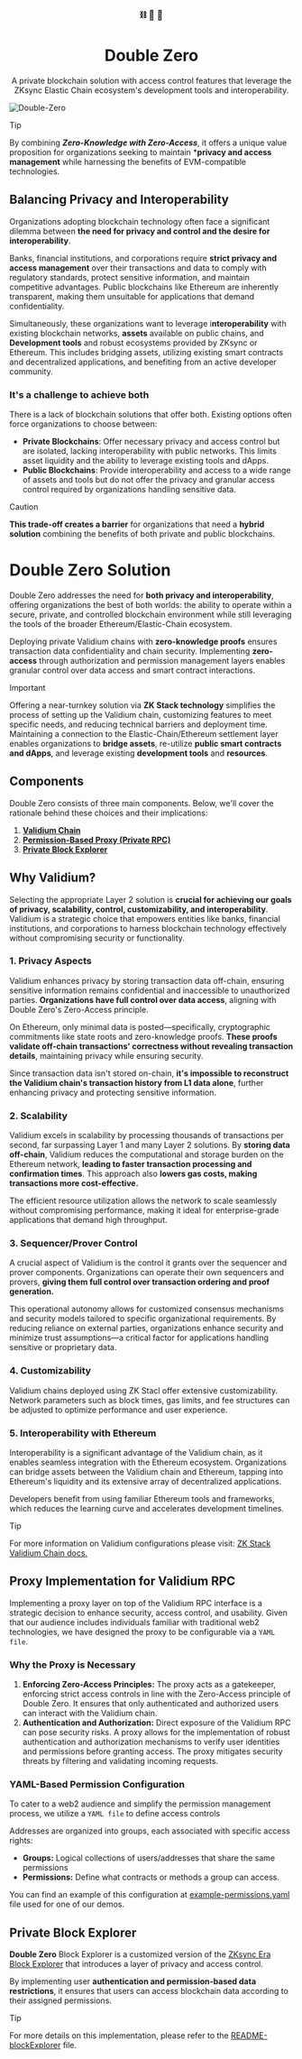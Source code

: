
<h3 align="center"> ⛓️ 🔐 👀</h3>

<h1 align="center">Double Zero </h1>

<p align="center"> A private blockchain solution with access control features that leverage the ZKsync Elastic Chain ecosystem's development tools and interoperability.</p>

![Double-Zero](architectureOverview.png)

>[!TIP]
> By combining ***Zero-Knowledge with Zero-Access***, it offers a unique value proposition for organizations seeking to maintain ***privacy and access management** while harnessing the benefits of EVM-compatible technologies.

## Balancing Privacy and Interoperability

Organizations adopting blockchain technology often face a significant dilemma between **the need for privacy and control and the desire for interoperability**.

Banks, financial institutions, and corporations require **strict privacy and access management** over their transactions and data to comply with regulatory standards, protect sensitive information, and maintain competitive advantages. Public blockchains like Ethereum are inherently transparent, making them unsuitable for applications that demand confidentiality.

Simultaneously, these organizations want to leverage i**nteroperability** with existing blockchain networks, **assets** available on public chains, and **Development tools** and robust ecosystems provided by ZKsync or Ethereum. This includes bridging assets, utilizing existing smart contracts and decentralized applications, and benefiting from an active developer community.

### It's a challenge to achieve both

There is a lack of blockchain solutions that offer both. Existing options often force organizations to choose between:

- **Private Blockchains**: Offer necessary privacy and access control but are isolated, lacking interoperability with public networks. This limits asset liquidity and the ability to leverage existing tools and dApps.
- **Public Blockchains**: Provide interoperability and access to a wide range of assets and tools but do not offer the privacy and granular access control required by organizations handling sensitive data.

> [!CAUTION]
> **This trade-off creates a barrier** for organizations that need a **hybrid solution** combining the benefits of both private and public blockchains.

# Double Zero Solution

Double Zero addresses the need for **both privacy and interoperability**, offering organizations the best of both worlds: the ability to operate within a secure, private, and controlled blockchain environment while still leveraging the tools of the broader Ethereum/Elastic-Chain ecosystem.

Deploying private Validium chains with **zero-knowledge proofs** ensures transaction data confidentiality and chain security. Implementing **zero-access** through authorization and permission management layers enables granular control over data access and smart contract interactions.

> [!IMPORTANT]
> Offering a near-turnkey solution via **ZK Stack technology** simplifies the process of setting up the Validium chain, customizing features to meet specific needs, and reducing technical barriers and deployment time. Maintaining a connection to the Elastic-Chain/Ethereum settlement layer enables organizations to **bridge assets**, re-utilize **public smart contracts and dApps**, and leverage existing **development tools** and **resources**.

## Components

Double Zero consists of three main components. Below, we'll cover the rationale behind these choices and their implications:

1. [**Validium Chain**](#why-validium)
2. [**Permission-Based Proxy (Private RPC)**](#proxy-implementation-for-validium-rpc)
3. [**Private Block Explorer**](#private-block-explorer)  

## Why Validium?

Selecting the appropriate Layer 2 solution is **crucial for achieving our goals of privacy, scalability, control, customizability, and interoperability**. Validium is a strategic choice that empowers entities like banks, financial institutions, and corporations to harness blockchain technology effectively without compromising security or functionality.

### 1. Privacy Aspects

Validium enhances privacy by storing transaction data off-chain, ensuring sensitive information remains confidential and inaccessible to unauthorized parties. **Organizations have full control over data access**, aligning with Double Zero's Zero-Access principle.

On Ethereum, only minimal data is posted—specifically, cryptographic commitments like state roots and zero-knowledge proofs. **These proofs validate off-chain transactions' correctness without revealing transaction details**, maintaining privacy while ensuring security. 

Since transaction data isn't stored on-chain, **it's impossible to reconstruct the Validium chain's transaction history from L1 data alone**, further enhancing privacy and protecting sensitive information.

### 2. Scalability

Validium excels in scalability by processing thousands of transactions per second, far surpassing Layer 1 and many Layer 2 solutions. By **storing data off-chain**, Validium reduces the computational and storage burden on the Ethereum network, **leading to faster transaction processing and confirmation times**. This approach also **lowers gas costs, making transactions more cost-effective.** 

The efficient resource utilization allows the network to scale seamlessly without compromising performance, making it ideal for enterprise-grade applications that demand high throughput.

### 3. Sequencer/Prover Control

A crucial aspect of Validium is the control it grants over the sequencer and prover components. Organizations can operate their own sequencers and provers, **giving them full control over transaction ordering and proof generation.**

This operational autonomy allows for customized consensus mechanisms and security models tailored to specific organizational requirements. By reducing reliance on external parties, organizations enhance security and minimize trust assumptions—a critical factor for applications handling sensitive or proprietary data.

### 4. Customizability

Validium chains deployed using ZK Stacl offer extensive customizability. Network parameters such as block times, gas limits, and fee structures can be adjusted to optimize performance and user experience. 

### 5. Interoperability with Ethereum

Interoperability is a significant advantage of the Validium chain, as it enables seamless integration with the Ethereum ecosystem. Organizations can bridge assets between the Validium chain and Ethereum, tapping into Ethereum's liquidity and its extensive array of decentralized applications.

Developers benefit from using familiar Ethereum tools and frameworks, which reduces the learning curve and accelerates development timelines.

>[!TIP]
>For more information on Validium configurations please visit: [ZK Stack Validium Chain docs.](https://docs.zksync.io/zk-stack/running-a-zk-chain/validium)

## Proxy Implementation for Validium RPC

Implementing a proxy layer on top of the Validium RPC interface is a strategic decision to enhance security, access control, and usability. Given that our audience includes individuals familiar with traditional web2 technologies, we have designed the proxy to be configurable via a `YAML file`.

### Why the Proxy is Necessary

1. **Enforcing Zero-Access Principles:** The proxy acts as a gatekeeper, enforcing strict access controls in line with the Zero-Access principle of Double Zero. It ensures that only authenticated and authorized users can interact with the Validium chain.
2. **Authentication and Authorization:** Direct exposure of the Validium RPC can pose security risks. A proxy allows for the implementation of robust authentication and authorization mechanisms to verify user identities and permissions before granting access. The proxy mitigates security threats by filtering and validating incoming requests.

### YAML-Based Permission Configuration

To cater to a web2 audience and simplify the permission management process, we utilize a `YAML file` to define access controls

Addresses are organized into groups, each associated with specific access rights:

- **Groups:** Logical collections of users/addresses that share the same permissions
- **Permissions:** Define what contracts or methods a group can access.

You can find an example of this configuration at [example-permissions.yaml](./packages/private-rpc/example-permissions.yaml) file used for one of our demos.

## Private Block Explorer

**Double Zero** Block Explorer is a customized version of the [ZKsync Era Block Explorer](https://github.com/matter-labs/block-explorer) that introduces a layer of privacy and access control. 

By implementing user **authentication and permission-based data restrictions**, it ensures that users can access blockchain data according to their assigned permissions.

> [!TIP]
> For more details on this implementation, please refer to the [README-blockExplorer](./README.md) file.

